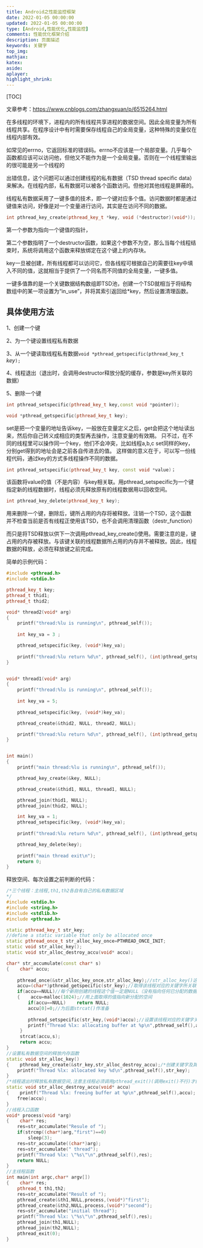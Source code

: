 ```yaml
---
title: Android之性能监控框架
date: 2022-01-05 00:00:00
updated: 2022-01-05 00:00:00
type: [Android,性能优化,性能监控]
comments: 性能优化框架介绍
description: 页面描述
keywords: 关键字
top_img:
mathjax:
katex:
aside:
aplayer:
highlight_shrink:
---
```


[TOC]



文章参考：https://www.cnblogs.com/zhangxuan/p/6515264.html

在多线程的环境下，进程内的所有线程共享进程的数据空间。因此全局变量为所有线程共享。在程序设计中有时需要保存线程自己的全局变量，这种特殊的变量仅在线程内部有效。

如常见的errno，它返回标准的错误码。errno不应该是一个局部变量。几乎每个函数都应该可以访问他，但他又不能作为是一个全局变量。否则在一个线程里输出的很可能是另一个线程的

出错信息，这个问题可以通过创建线程的私有数据（TSD  thread specific data）来解决。在线程内部，私有数据可以被各个函数访问。但他对其他线程是屏蔽的。

线程私有数据采用了一键多值的技术，即一个键对应多个值。访问数据时都是通过键值来访问，好像是对一个变量进行访问，其实是在访问不同的数据。

```c++
int pthread_key_create(pthread_key_t *key, void (*destructor)(void*));
```

第一个参数为指向一个键值的指针，

第二个参数指明了一个destructor函数，如果这个参数不为空，那么当每个线程结束时，系统将调用这个函数来释放绑定在这个键上的内存块。

key一旦被创建，所有线程都可以访问它，但各线程可根据自己的需要往key中填入不同的值，这就相当于提供了一个同名而不同值的全局变量，一键多值。

一键多值靠的是一个关键数据结构数组即TSD池，创建一个TSD就相当于将结构数组中的某一项设置为“in_use”，并将其索引返回给*key，然后设置清理函数。



## 具体使用方法

1、创建一个键

2、为一个键设置线程私有数据

3、从一个键读取线程私有数据`void *pthread_getspecific(pthread_key_t` *key*`);`

4、线程退出（退出时，会调用destructor释放分配的缓存，参数是key所关联的数据）

5、删除一个键

```c++
int pthread_setspecific(pthread_key_t key,const void *pointer));

void *pthread_getspecific(pthread_key_t key);
```

set是把一个变量的地址告诉key，一般放在变量定义之后，get会把这个地址读出来，然后你自己转义成相应的类型再去操作，注意变量的有效期。
只不过，在不同的线程里可以操作同一个key，他们不会冲突，比如线程a,b,c set同样的key，分别get得到的地址会是之前各自传进去的值。
这样做的意义在于，可以写一份线程代码，通过key的方式多线程操作不同的数据。

```c++
int pthread_setspecific(pthread_key_t key, const void *value)；
```

该函数将value的值（不是内容）与key相关联。用pthread_setspecific为一个键指定新的线程数据时，线程必须先释放原有的线程数据用以回收空间。

```c++
int pthread_key_delete(pthread_key_t key);
```

用来删除一个键，删除后，键所占用的内存将被释放。注销一个TSD，这个函数并不检查当前是否有线程正使用该TSD，也不会调用清理函数（destr_function）

而只是将TSD释放以供下一次调用pthread_key_create()使用。需要注意的是，键占用的内存被释放。与该键关联的线程数据所占用的内存并不被释放。因此，线程数据的释放，必须在释放键之前完成。

简单的示例代码：

```c++
#include <pthread.h>
#include <stdio.h>

pthread_key_t key;
pthread_t thid1;
pthread_t thid2;

void* thread2(void* arg)
{
    printf("thread:%lu is running\n", pthread_self());
    
    int key_va = 3 ;

    pthread_setspecific(key, (void*)key_va);
    
    printf("thread:%lu return %d\n", pthread_self(), (int)pthread_getspecific(key));
}


void* thread1(void* arg)
{
    printf("thread:%lu is running\n", pthread_self());
    
    int key_va = 5;
    
    pthread_setspecific(key, (void*)key_va);

    pthread_create(&thid2, NULL, thread2, NULL);

    printf("thread:%lu return %d\n", pthread_self(), (int)pthread_getspecific(key));
}


int main()
{
    printf("main thread:%lu is running\n", pthread_self());

    pthread_key_create(&key, NULL);

    pthread_create(&thid1, NULL, thread1, NULL);

    pthread_join(thid1, NULL);
    pthread_join(thid2, NULL);

    int key_va = 1;
    pthread_setspecific(key, (void*)key_va);
    
    printf("thread:%lu return %d\n", pthread_self(), (int)pthread_getspecific(key));

    pthread_key_delete(key);
        
    printf("main thread exit\n");
    return 0;
}
```

释放空间、每次设置之前判断的代码：

```c++
/*三个线程：主线程,th1,th2各自有自己的私有数据区域
*/
#include <stdio.h>
#include <string.h>
#include <stdlib.h>
#include <pthread.h>

static pthread_key_t str_key;
//define a static variable that only be allocated once
static pthread_once_t str_alloc_key_once=PTHREAD_ONCE_INIT;
static void str_alloc_key();
static void str_alloc_destroy_accu(void* accu);

char* str_accumulate(const char* s)
{    char* accu;
    
    pthread_once(&str_alloc_key_once,str_alloc_key);//str_alloc_key()这个函数只调用一次
    accu=(char*)pthread_getspecific(str_key);//取得该线程对应的关键字所关联的私有数据空间首址
    if(accu==NULL)//每个新刚创建的线程这个值一定是NULL（没有指向任何已分配的数据空间）
    {    accu=malloc(1024);//用上面取得的值指向新分配的空间
        if(accu==NULL)    return NULL;
        accu[0]=0;//为后面strcat()作准备
      
        pthread_setspecific(str_key,(void*)accu);//设置该线程对应的关键字关联的私有数据空间
        printf("Thread %lx: allocating buffer at %p\n",pthread_self(),accu);
     }
     strcat(accu,s);
     return accu;
}
//设置私有数据空间的释放内存函数
static void str_alloc_key()
{    pthread_key_create(&str_key,str_alloc_destroy_accu);/*创建关键字及其对应的内存释放函数，当进程创建关键字后，这个关键字是NULL。之后每创建一个线程os都会分给一个对应的关键字，关键字关联线程私有数据空间首址，初始化时是NULL*/
    printf("Thread %lx: allocated key %d\n",pthread_self(),str_key);
}
/*线程退出时释放私有数据空间,注意主线程必须调用pthread_exit()(调用exit()不行)才能执行该函数释放accu指向的空间*/
static void str_alloc_destroy_accu(void* accu)
{    printf("Thread %lx: freeing buffer at %p\n",pthread_self(),accu);
    free(accu);
}
//线程入口函数
void* process(void *arg)
{    char* res;
    res=str_accumulate("Resule of ");
    if(strcmp((char*)arg,"first")==0)
        sleep(3);
    res=str_accumulate((char*)arg);
    res=str_accumulate(" thread");
    printf("Thread %lx: \"%s\"\n",pthread_self(),res);
    return NULL;
}
//主线程函数
int main(int argc,char* argv[])
{    char* res;
    pthread_t th1,th2;
    res=str_accumulate("Result of ");
    pthread_create(&th1,NULL,process,(void*)"first");
    pthread_create(&th2,NULL,process,(void*)"second");
    res=str_accumulate("initial thread");
    printf("Thread %lx: \"%s\"\n",pthread_self(),res);
    pthread_join(th1,NULL);
    pthread_join(th2,NULL);
    pthread_exit(0);
}
```















